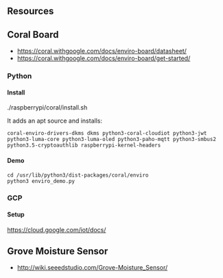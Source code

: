 ## Resources

## Coral Board

*   https://coral.withgoogle.com/docs/enviro-board/datasheet/
*   https://coral.withgoogle.com/docs/enviro-board/get-started/

### Python

#### Install

./raspberrypi/coral/install.sh

It adds an apt source and installs:

```
coral-enviro-drivers-dkms dkms python3-coral-cloudiot python3-jwt
python3-luma-core python3-luma-oled python3-paho-mqtt python3-smbus2
python3.5-cryptoauthlib raspberrypi-kernel-headers
```

#### Demo

```shell
cd /usr/lib/python3/dist-packages/coral/enviro
python3 enviro_demo.py
```
                                                                                                                                       
### GCP

#### Setup

https://cloud.google.com/iot/docs/

## Grove Moisture Sensor

*   http://wiki.seeedstudio.com/Grove-Moisture_Sensor/
